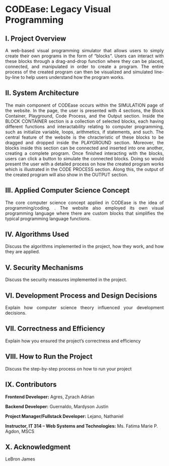 # CODEase: Legacy Visual Programming

## I. Project Overview
<p align="justify">A web-based visual programming simulator that allows users to simply create their own programs in the form of  “blocks”. Users can interact with these blocks through a drag-and-drop function where they can be placed, connected, and manipulated in order to create a program. The entire process of the created program can then be visualized and simulated line-by-line to help users understand how the program works.</p>

## II. System Architecture
<p align="justify">The main component of CODEase occurs within the SIMULATION page of the website. In the page, the user is presented with 4 sections, the Block Container, Playground, Code Process, and the Output section. Inside the BLOCK CONTAINER section is a collection of selected blocks, each having different functions and interactability relating to computer programming, such as initialize variable, loops, arithmetics, if statements, and such. The central feature of the website is the chracteristic of these blocks to be dragged and dropped inside the PLAYGROUND section. Moreover, the blocks inside this section can be connected and inserted into one another, creating a complete program. Once finished interacting with the blocks, users can click a button to simulate the connected blocks. Doing so would present the user with a detailed process on how the created program works which is illustrated in the CODE PROCESS section. Along this, the output of the created program will also show in the OUTPUT section.</p>

## III. Applied Computer Science Concept
<p align="justify">The core computer science concept applied in CODEase is the idea of programming/coding. . The website also employed its own visual programming language where there are custom blocks that simplifies the typical programming language functions.</p>

## IV. Algorithms Used
<p align="justify">Discuss the algorithms implemented in the project, how they work, and how they are applied.</p>

## V. Security Mechanisms
<p align="justify">Discuss the security measures implemented in the project.</p>

## VI. Development Process and Design Decisions
<p align="justify">Explain how computer science theory influenced your development decisions.</p>

## VII. Correctness and Efficiency
<p align="justify">Explain how you ensured the project’s correctness and efficiency</p>

## VIII. How to Run the Project
<p align="justify">Discuss the step-by-step process on how to run your project</p>

## IX. Contributors
<p><b>Frontend Developer:</b> Agres, Zyrach Adrian</p>
<p><b>Backend Developer:</b> Guernaldo, Mardyson Justin</p>
<p><b>Project Manager/Fullstack Developer:</b> Lejano, Nathaniel</p>
<p><b>Instructor, IT 314 – Web Systems and Technologies:</b> Ms. Fatima Marie P. Agdon, MSCS</p>

## X. Acknowledgment
<p align="justify">LeBron James</p>
